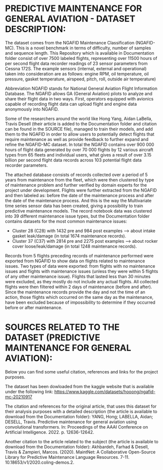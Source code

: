 # PREDICTIVE MAINTENANCE FOR GENERAL AVIATION - DATASET DESCRIPTION:

The dataset comes from the NGAFID Maintenance Classification (NGAFID-MC). This is a novel benchmark in terms of difficulty, number of samples and sequence length. This Repository which is available in Documentation folder consist of over 7500 labeled flights, representing over 11500 hours of per second flight data recorder readings of 23 sensor parameters from Cessna 172S.
The example sensors (internal, external and operational) taken into consideration are as follows: engine RPM, oil temperature, oil pressure, gasket temperature, airspeed, pitch, roll, outside air temperature)

Abbreviation NGAFID stands for National General Aviation Flight Information Database. The NGAFID allows GA (General Aviation) pilots to analyze and share their flight data in two ways. First, operators equipped with avionics capable of recording flight data can upload flight and engine data anonymously into NGAFID.

Some of the researchers around the world like Hong Yang, Aidan LaBella, Travis Desell (their article is added to the Documentation folder and citation can be found in the SOURCE file), managed to train their models, and add them to the NGAFID in order to allow users to potentially detect flights that require maintenance as well as provide feedback to further expand and refine the NGAFID-MC dataset.
In total the NGAFID contains over 900 000 hours of flight data generated by over 70 000 flights by 12 various aircraft types from 65 fleets and individual users, what gives a result of over 3.15 billion per second flight data records across 103 potential flight data recorder parameters.

The attached database consists of records collected over a period of 5 years from maintenance from the fleet, which were then clustered by type of maintenance problem and further verified by domain experts for the project under development.
Flights were further extracted from the NGAFID and then labeled as: before the date of the maintenance process and after the date of the maintenance process. And this is the way the Multivariate time series sensor data has been created, giving a possibility to train predictive maintenance models.
The record notebook data was clustered into 39 different maintenance issue types, but the Documentation folder contains datasets for the most common maintenance issues:
- Cluster 28 (C28) with 1432 pre and 984 post examples --> about intake gasket leak/damage (in total 1674 maintenance records).
- Cluster 37 (C37) with 2814 pre and 2275 post examples --> about rocker cover loose/leak/damage (in total 1248 maintenance records). 

Records from 5 flights preceding records of maintenance performed were exported from NGAFID to show data on flights related to maintenance issues.
Two types of data were exported: from flights with no maintenance issues and flights with maintenance issues (unless they were within 5 flights of any other maintenance issue). Flights that lasted less than 30 minutes were excluded, as they mostly do not include any actual flights.
All collected flights were then filtered within 2 days of maintenance (before and after).
Since the maintenance records provide the day and not the time of an action, those flights which occurred on the same day as the maintenance, have been excluded because of impossibility to determine if they occurred before or after maintenance.

# SOURCES RELATED TO THE DATASET (PREDICTIVE MAINTENANCE FOR GENERAL AVIATION):

Below you can find some useful citation, references and links for the project purposes.


The dataset has been dowloaded from the kaggle website that is available under the following link: https://www.kaggle.com/datasets/hooong/ngafid-mc-20210917


The citation and references for the original article, that uses this dataset for their analysis purposes with a detailed description (the article is available to download from the Documentation folder):
YANG, Hong; LABELLA, Aidan; DESELL, Travis. Predictive maintenance for general aviation using convolutional transformers. In: Proceedings of the AAAI Conference on Artificial Intelligence. 2022. p. 12636-12642.


Another citation to the article related to the subject (the article is available to download from the Documentation folder):
Akhbardeh, Farhad & Desell, Travis & Zampieri, Marcos. (2020). MaintNet: A Collaborative Open-Source Library for Predictive Maintenance Language Resources. 7-11. 10.18653/v1/2020.coling-demos.2. 